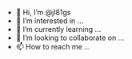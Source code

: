 - 👋 Hi, I’m @jl81gs
- 👀 I’m interested in ...
- 🌱 I’m currently learning ...
- 💞️ I’m looking to collaborate on ...
- 📫 How to reach me ...

<!---
jl81gs/jl81gs is a ✨ special ✨ repository because its `README.md` (this file) appears on your GitHub profile.
You can click the Preview link to take a look at your changes.
--->
